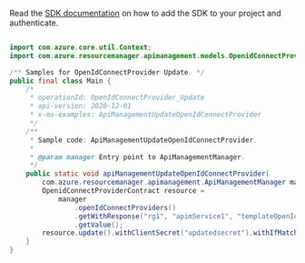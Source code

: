Read the [SDK documentation](https://github.com/Azure/azure-sdk-for-java/blob/azure-resourcemanager-apimanagement_1.0.0-beta.2/sdk/apimanagement/azure-resourcemanager-apimanagement/README.md) on how to add the SDK to your project and authenticate.

```java

import com.azure.core.util.Context;
import com.azure.resourcemanager.apimanagement.models.OpenidConnectProviderContract;

/** Samples for OpenIdConnectProvider Update. */
public final class Main {
    /*
     * operationId: OpenIdConnectProvider_Update
     * api-version: 2020-12-01
     * x-ms-examples: ApiManagementUpdateOpenIdConnectProvider
     */
    /**
     * Sample code: ApiManagementUpdateOpenIdConnectProvider.
     *
     * @param manager Entry point to ApiManagementManager.
     */
    public static void apiManagementUpdateOpenIdConnectProvider(
        com.azure.resourcemanager.apimanagement.ApiManagementManager manager) {
        OpenidConnectProviderContract resource =
            manager
                .openIdConnectProviders()
                .getWithResponse("rg1", "apimService1", "templateOpenIdConnect2", Context.NONE)
                .getValue();
        resource.update().withClientSecret("updatedsecret").withIfMatch("*").apply();
    }
}
```
